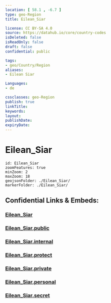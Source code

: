 ```yaml
---
location: [ 58.1 , -6.7 ] 
type: geo-Region
title: Eilean_Siar

license: CC BY-SA 4.0
source: https://datahub.io/core/country-codes
isDeleted: false
isReadOnly: false
draft: false
confidential: public

tags:
- geo/Country/Region
aliases:
- Eilean Siar

Languages:
- de

cssclasses: geo-Region
publish: true
linkTitle: 
keywords: 
layout: 
publishDate: 
expiryDate: 
---
```


# Eilean_Siar

```leaflet
id: Eilean_Siar
zoomFeatures: true 
minZoom: 2 
maxZoom: 18
geojsonFolder: ./Eilean_Siar/
markerFolder: ./Eilean_Siar/
```


## Confidential Links & Embeds: 

### [Eilean_Siar](/_Standards/Earth/Continent/Europe/Europe~North/UK/Scotland/counties~Scotland/Eilean_Siar.md) 

### [Eilean_Siar.public](/_public/Earth/Continent/Europe/Europe~North/UK/Scotland/counties~Scotland/Eilean_Siar.public.md) 

### [Eilean_Siar.internal](/_internal/Earth/Continent/Europe/Europe~North/UK/Scotland/counties~Scotland/Eilean_Siar.internal.md) 

### [Eilean_Siar.protect](/_protect/Earth/Continent/Europe/Europe~North/UK/Scotland/counties~Scotland/Eilean_Siar.protect.md) 

### [Eilean_Siar.private](/_private/Earth/Continent/Europe/Europe~North/UK/Scotland/counties~Scotland/Eilean_Siar.private.md) 

### [Eilean_Siar.personal](/_personal/Earth/Continent/Europe/Europe~North/UK/Scotland/counties~Scotland/Eilean_Siar.personal.md) 

### [Eilean_Siar.secret](/_secret/Earth/Continent/Europe/Europe~North/UK/Scotland/counties~Scotland/Eilean_Siar.secret.md)

